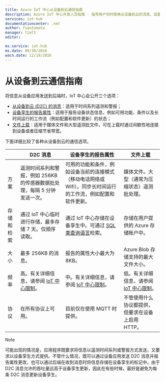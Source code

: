 ```yaml
---
title: Azure IoT 中心从设备到云通信指南
description: Azure IoT 中心开发人员指南 - 指导用户何时使用从设备到云的消息、设备孪生的报告属性或文件上载。
services: iot-hub
documentationcenter: .net
author: fsautomata
manager: timlt
editor: 

ms.service: iot-hub
ms.date: 09/30/2016
wacn.date: 12/19/2016
---
```


# 从设备到云通信指南
将信息从设备应用发送到后端时，IoT 中心会公开三个选项：

* [从设备到云 (D2C) 的消息][lnk-d2c]：适用于时间系列遥测和警报；
* [设备孪生的报告属性][lnk-twins]：适用于报告设备状态信息，例如可用功能、条件以及长时间运行的工作流（例如配置和软件更新）的状态；
* [文件上载][lnk-fileupload]：适用于媒体文件和大型遥测批文件，可在上载时通过间歇性地连接到设备或者压缩节省带宽。

下面详细比较了各种从设备到云的通信选项。

| | D2C 消息 | 设备孪生的报告属性 | 文件上载 |
| ---- | ------- | ---------- | ---- |
| 方案 | 遥测时间系列和警报，例如 256KB 的传感器数据批处理，每隔 5 分钟发送一次。 | 可用的功能和条件，例如设备当前的连接模式（移动电话网络或 Wifi）。同步长时间运行的工作流，例如配置和软件更新。 | 媒体文件。大型（通常为压缩状态）遥测批处理。 |
| 存储和检索 | 通过 IoT 中心临时进行存储，最多存储 7 天。仅顺序读取。 | 通过 IoT 中心存储在设备孪生中。可通过 [SQL 类查询语言][lnk-query]检索。 | 存储在用户提供的 Azure 存储帐户中。 |
| 大小 | 最多 256KB 的消息。 | 报告的属性大小最大为 8KB。 | Azure Blob 存储支持的最大文件大小。 |
| 频率 | 高。有关详细信息，请参阅 [IoT 中心限制][lnk-quotas]。 | 中。有关详细信息，请参阅 [IoT 中心限制][lnk-quotas]。 | 低。有关详细信息，请参阅 [IoT 中心限制][lnk-quotas]。 |
| 协议 | 在所有协议上可用。 | 目前仅在使用 MQTT 时提供。 | 不管使用什么协议都提供，但要求在设备上启用 HTTP。 |

> [!NOTE]
可能出现的情况是，应用程序既要求将信息以遥测时间系列或警报方式发送，又要求以设备孪生方式提供。不管什么情况，既可以通过设备应用发送 D2C 消息并报告属性更改，也可以通过后端在收到消息时将信息存储在设备孪生的标记中。由于 D2C 消息允许的吞吐量远高于设备孪生更新，因此在有些时候，最好是避免为每条 D2C 消息更新设备孪生。
> 
> 

[lnk-twins]: ./iot-hub-devguide-device-twins.md
[lnk-fileupload]: ./iot-hub-devguide-file-upload.md
[lnk-quotas]: ./iot-hub-devguide-quotas-throttling.md
[lnk-query]: ./iot-hub-devguide-query-language.md
[lnk-d2c]: ./iot-hub-devguide-messaging.md#device-to-cloud-messages

<!---HONumber=Mooncake_1212_2016-->